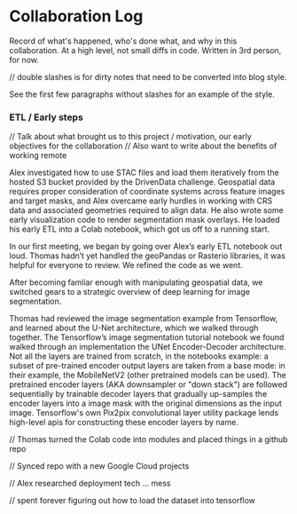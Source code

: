# Collaboration Log

Record of what's happened, who's done what, and why in this collaboration. At a high level, not small diffs in code. Written in 3rd person, for now.

// double slashes is for dirty notes that need to be converted into blog style.

See the first few paragraphs without slashes for an example of the style.

### ETL / Early steps

// Talk about what brought us to this project / motivation, our early objectives for the collaboration
// Also want to write about the benefits of working remote

Alex investigated how to use STAC files and load them iteratively from the hosted S3 bucket provided by the DrivenData challenge. Geospatial data requires proper consideration of coordinate systems across feature images and target masks, and Alex overcame early hurdles in working with CRS data and associated geometries required to align data. He also wrote some early visualization code to render segmentation mask overlays. He loaded his early ETL into a Colab notebook, which got us off to a running start.

In our first meeting, we began by going over Alex’s early ETL notebook out loud. Thomas hadn’t yet handled the geoPandas or Rasterio libraries, it was helpful for everyone to review. We refined the code as we went.

After becoming famliar enough with manipulating  geospatial data, we switched gears to a strategic overview of deep learning for image segmentation. 

Thomas had reviewed the image segmentation example from Tensorflow, and learned about the U-Net architecture, which we walked through together. The Tensorflow’s image segmentation tutorial notebook we found walked through an implementation the UNet Encoder-Decoder architecture. Not all the layers are trained from scratch, in the notebooks example: a subset of pre-trained encoder output layers are taken from a base mode: in their example, the MobileNetV2 (other pretrained models can be used). The pretrained encoder layers (AKA downsampler or "down stack") are followed sequentially by trainable decoder layers that gradually up-samples the encoder layers into a image mask with the original dimensions as the input image. Tensorflow's own Pix2pix convolutional layer utility package lends high-level apis for constructing these encoder layers by name.

// Thomas turned the Colab code into modules and placed things in a github repo

// Synced repo with a new Google Cloud projects

// Alex researched deployment tech ... mess

// spent forever figuring out how to load the dataset into tensorflow
